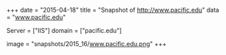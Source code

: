 
+++
date = "2015-04-18"
title = "Snapshot of http://www.pacific.edu"
data = "www.pacific.edu"

Server = ["IIS"]
domain = ["pacific.edu"]

  image = "snapshots/2015_16/www.pacific.edu.png"
+++
#
